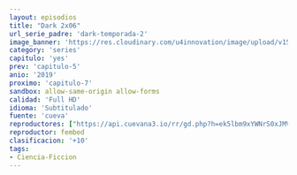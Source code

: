 ```yaml
---
layout: episodios
title: "Dark 2x06"
url_serie_padre: 'dark-temporada-2'
image_banner: 'https://res.cloudinary.com/u4innovation/image/upload/v1561171881/dark2banner-min_hmfg51.jpg'
category: 'series'
capitulo: 'yes'
prev: 'capitulo-5'
anio: '2019'
proximo: 'capitulo-7'
sandbox: allow-same-origin allow-forms
calidad: 'Full HD'
idioma: 'Subtitulado'
fuente: 'cueva'
reproductores: ["https://api.cuevana3.io/rr/gd.php?h=ek5lbm9xYWNrS0xJMVp5b21KREk0dFBLbjVkaHhkRGdrOG1jbnBpUnhhS1Z6SU9yYTZiVXY4K1lySVpvbXFMZnhzeWlucDNNMU1td3RxT0xsYlczd0xPU3FadVkyUT09"]
reproductor: fembed
clasificacion: '+10'
tags:
- Ciencia-Ficcion
---
```












